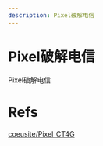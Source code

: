 ```yaml
---
description: Pixel破解电信
---
```


# Pixel破解电信

Pixel破解电信

# Refs

[coeusite/Pixel_CT4G](https://gist.github.com/coeusite/86f6318c13c5bc15aef13345f1bb3ed4)